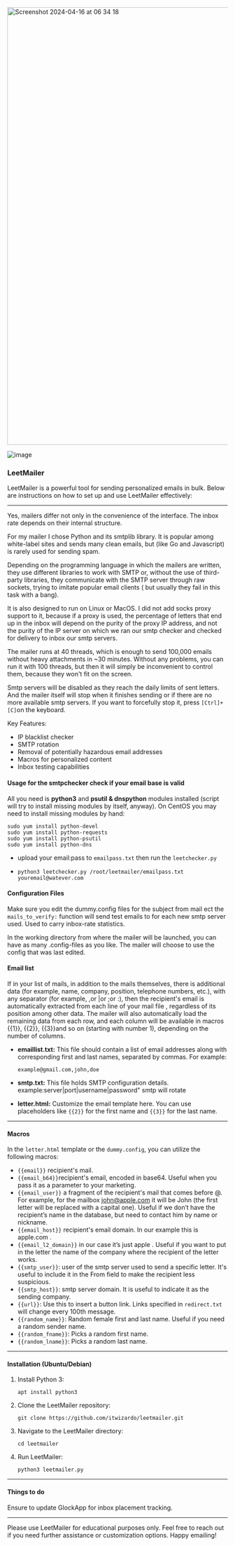 <img width="1000" alt="Screenshot 2024-04-16 at 06 34 18" src="https://github.com/itwizardo/leetmailer/assets/32465924/e59c2d3c-d068-4789-ad6a-3ede258ea6cb">



![image](https://github.com/itwizardo/leetmailer/assets/32465924/4447fd50-fbc6-402d-acf6-0e32e9016dd6)

### LeetMailer

LeetMailer is a powerful tool for sending personalized emails in bulk. Below are instructions on how to set up and use LeetMailer effectively:

---

Yes, mailers differ not only in the convenience of the interface. The inbox rate depends on their internal structure.

For my mailer I chose Python and its smtplib library. It is popular among white-label sites and sends many clean emails, but (like Go and Javascript) is rarely used for sending spam.

Depending on the programming language in which the mailers are written, they use different libraries to work with SMTP or, without the use of third-party libraries, they communicate with the SMTP server through raw sockets, trying to imitate popular email clients ( but usually they fail in this task with a bang).

It is also designed to run on Linux or MacOS. I did not add socks proxy support to it, because if a proxy is used, the percentage of letters that end up in the inbox will depend on the purity of the proxy IP address, and not the purity of the IP server on which we ran our smtp checker and checked for delivery to inbox our smtp servers.

The mailer runs at 40 threads, which is enough to send 100,000 emails without heavy attachments in ~30 minutes. Without any problems, you can run it with 100 threads, but then it will simply be inconvenient to control them, because they won't fit on the screen.

Smtp servers will be disabled as they reach the daily limits of sent letters. And the mailer itself will stop when it finishes sending or if there are no more available smtp servers. If you want to forcefully stop it, press `[Ctrl]+[C]`on the keyboard.

Key Features:

- IP blacklist checker
- SMTP rotation
- Removal of potentially hazardous email addresses
- Macros for personalized content
- Inbox testing capabilities
 
#### Usage for the smtpchecker check if your email base is valid
All you need is __python3__ and __psutil & dnspython__ modules installed (script will try to install missing modules by itself, anyway).
On CentOS you may need to install missing modules by hand:
```
sudo yum install python-devel
sudo yum install python-requests
sudo yum install python-psutil
sudo yum install python-dns
```
- upload your email:pass to `emailpass.txt` then run the `leetchecker.py`
-  ```
   python3 leetchecker.py /root/leetmailer/emailpass.txt youremail@watever.com 
   ```
#### Configuration Files

Make sure you edit the dummy.config files for the subject from mail ect the `mails_to_verify:` function will send test emails to for each new smtp server used. Used to carry inbox-rate statistics.

In the working directory from where the mailer will be launched, you can have as many .config-files as you like. The mailer will choose to use the config that was last edited.


#### Email list

If in your list of mails, in addition to the mails themselves, there is additional data (for example, name, company, position, telephone numbers, etc.), with any separator (for example, ,or |or ;or :), then the recipient's email is automatically extracted from each line of your mail file , regardless of its position among other data. The mailer will also automatically load the remaining data from each row, and each column will be available in macros {{1}}, {{2}}, {{3}}and so on (starting with number 1), depending on the number of columns.

- **emaillist.txt:** This file should contain a list of email addresses along with corresponding first and last names, separated by commas. For example:
  ```
  example@gmail.com,john,doe
  ```

- **smtp.txt:** This file holds SMTP configuration details. example:server|port|username|password" smtp will rotate

- **letter.html:** Customize the email template here. You can use placeholders like `{{2}}` for the first name and `{{3}}` for the last name.

---

#### Macros

In the `letter.html` template or the `dummy.config`, you can utilize the following macros:

- `{{email}}` recipient's mail.
- `{{email_b64}}`recipient's email, encoded in base64. Useful when you pass it as a parameter to your marketing.
- `{{email_user}}` a fragment of the recipient's mail that comes before @. For example, for the mailbox john@apple.com it will be John (the first letter will be replaced with a capital one). Useful if we don’t have the recipient’s name in the database, but need to contact him by name or nickname.
- `{{email_host}}` recipient's email domain. In our example this is apple.com .
- `{{email_l2_domain}}` in our case it’s just apple . Useful if you want to put in the letter the name of the company where the recipient of the letter works.
- `{{smtp_user}}`: user of the smtp server used to send a specific letter. It's useful to include it in the From field to make the recipient less suspicious.
- `{{smtp_host}}`: smtp server domain. It is useful to indicate it as the sending company.
- `{{url}}`: Use this to insert a button link. Links specified in `redirect.txt` will change every 100th message.
- `{{random_name}}`: Random female first and last name. Useful if you need a random sender name.
- `{{random_fname}}`: Picks a random first name.
- `{{random_lname}}`: Picks a random last name.

---

#### Installation (Ubuntu/Debian)

1. Install Python 3:
   ```
   apt install python3
   ```

2. Clone the LeetMailer repository:
   ```
   git clone https://github.com/itwizardo/leetmailer.git
   ```

3. Navigate to the LeetMailer directory:
   ```
   cd leetmailer
   ```

4. Run LeetMailer:
   ```
   python3 leetmailer.py
   ```

---

#### Things to do

Ensure to update GlockApp for inbox placement tracking.

---

Please use LeetMailer for educational purposes only. Feel free to reach out if you need further assistance or customization options. Happy emailing!
